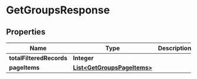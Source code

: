 # GetGroupsResponse

## Properties
Name | Type | Description | Notes
------------ | ------------- | ------------- | -------------
**totalFilteredRecords** | **Integer** |  |  [optional]
**pageItems** | [**List&lt;GetGroupsPageItems&gt;**](GetGroupsPageItems.md) |  |  [optional]
